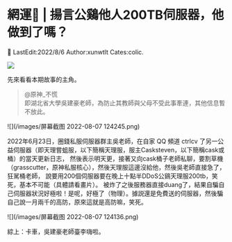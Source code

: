 # 網運🐓 | 揚言公鷄他人200TB伺服器，他做到了嗎？

📌 LastEdit:2022/8/6 Author:xunwtlt Cates:colic.

![](/images/love-wjh.jpg)

先來看看本期故事的主角。
> @原神_不慌 <br>
> 即湖北省大學吳建豪老師，為防止其教師與父母不受此事牽連，其他信息暫不放此。

![](/images/屏幕截图 2022-08-07 124245.png)

2022年6月23日，圈錢私服伺服器群主吳老師，在自家 QQ 頻道 ctrlcv 了另一公益伺服器（即天理嘗蛆服，以下簡稱天理服，服主Casksteven，以下簡稱cask或桶）的當天更新日志，
然後表示明天更，接著又向cask桶子老師私聊，要割草機（grasscutter，原神私服核心），然後天理服這邊沒給他，然後吳老師直接急了，狂駡桶老師，
說要用200個伺服器要在晚上十點半DDoS公鷄天理服200tb，笑死，基本不可能（具體請看畫片）。
被炸了之後服務器直接duang了，結果自騙自己伺服器狀況好極啦！是呢，好極了（物理）。據説還是免費送的伺服器，然後騙自己說一月兩千的高防，原來這就是高防嘛，笑死。

![](/images/屏幕截图 2022-08-07 124136.png)

綜上：卡車，吳建豪老師臺李嗨啦。